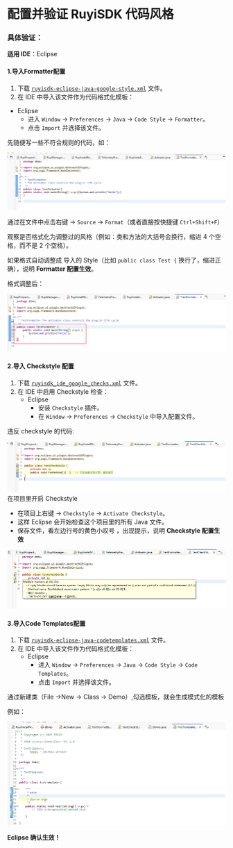 # 配置并验证 RuyiSDK 代码风格

### 具体验证：

**适用 IDE**：Eclipse

#### 1.导入Formatter配置

1. 下载 [`ruyisdk-eclipse-java-google-style.xml`](https://github.com/ruyisdk/ruyisdk-eclipse-plugins/blob/main/docs/developer/coding-guidelines/ruyisdk-eclipse-java-google-style.xml) 文件。
2. 在 IDE 中导入该文件作为代码格式化模板：

- Eclipse
  - 进入 `Window` → `Preferences` → `Java` → `Code Style` → `Formatter`。
  - 点击 `Import` 并选择该文件。

先随便写一些不符合规则的代码，如：

![](pic/pic1.png)

通过在文件中点击右键 → `Source` → `Format`（或者直接按快捷键 `Ctrl+Shift+F`）

观察是否格式化为调整过的风格（例如：类和方法的大括号会换行，缩进 4 个空格，而不是 2 个空格）。

如果格式自动调整成 导入的 Style（比如 `public class Test {` 换行了，缩进正确），说明 **Formatter 配置生效**。

格式调整后：

![](pic/pic2.png)

#### 2.导入 Checkstyle 配置

1. 下载 [`ruyisdk_ide_google_checks.xml`](https://github.com/ruyisdk/ruyisdk-eclipse-plugins/blob/main/docs/developer/coding-guidelines/ruyisdk_ide_google_checks.xml) 文件。
2. 在 IDE 中启用  Checkstyle  检查：
   - Eclipse
     - 安装 `Checkstyle` 插件。
     - 在 `Window` → `Preferences` → `Checkstyle` 中导入配置文件。

违反 checkstyle 的代码:

![](pic/pic3.png)在项目里开启 Checkstyle

- 在项目上右键 → `Checkstyle` → `Activate Checkstyle`。
- 这样 Eclipse 会开始检查这个项目里的所有 Java 文件。
- 保存文件，看左边行号的黄色小叹号 ，出现提示，说明 **Checkstyle 配置生效**

![](pic/pic4.png)

#### 3.导入Code Templates配置

1. 下载 [`ruyisdk-eclipse-java-codetemplates.xml`](https://github.com/ruyisdk/ruyisdk-eclipse-plugins/blob/main/docs/developer/coding-guidelines/ruyisdk-eclipse-java-codetemplates.xml) 文件。
2. 在 IDE 中导入该文件作为代码格式化模板：
   - Eclipse
     - 进入 `Window` → `Preferences` → `Java` → `Code Style` → `Code Templates`。
     - 点击 `Import` 并选择该文件。

通过新建类（File ->New -> Class -> Demo）,勾选模板，就会生成模式化的模板

例如：

![](pic/pic5.png)

**Eclipse 确认生效！**